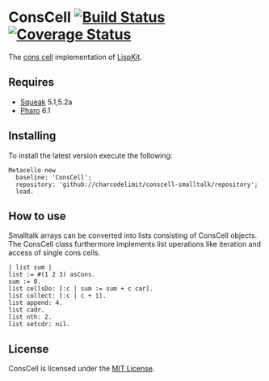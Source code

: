 # ConsCell [![Build Status][travis_b]][travis_url] [![Coverage Status][coveralls_b]][coveralls_url]

The [cons
cell](http://www.lispworks.com/documentation/lw70/CLHS/Body/26_glo_c.htm#cons)
implementation of [LispKit](http://map.squeak.org/package/656e63b6-3322-45cf-8e0a-97b2a3ce20ac/default).

## Requires

* [Squeak](http://www.squeak.org) 5.1,5.2a
* [Pharo](http://pharo.org/) 6.1

## Installing

To install the latest version execute the following:

```Smalltalk
Metacello new
  baseline: 'ConsCell';
  repository: 'github://charcodelimit/conscell-smalltalk/repository';
  load.
```

## How to use

Smalltalk arrays can be converted into lists consisting of ConsCell objects.
The ConsCell class furthermore implements list operations like iteration and
access of single cons cells.

```Smalltalk
| list sum |
list := #(1 2 3) asCons.
sum := 0.
list cellsDo: [:c | sum := sum + c car].
list collect: [:c | c + 1].
list append: 4.
list cadr.
list nth: 2.
list setcdr: nil.
```

## License

ConsCell is licensed under the [MIT License](https://opensource.org/licenses/MIT).


[travis_b]: https://travis-ci.org/charcodelimit/conscell-smalltalk.svg?branch=master
[travis_url]: https://travis-ci.org/charcodelimit/conscell-smalltalk
[coveralls_b]: https://coveralls.io/repos/github/charcodelimit/conscell-smalltalk/badge.svg?branch=master
[coveralls_url]: https://coveralls.io/github/charcodelimit/conscell-smalltalk?branch=master
